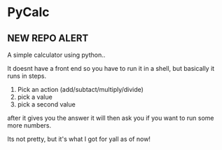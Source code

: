 # PyCalc

## NEW REPO ALERT

A simple calculator using python..

It doesnt have a front end so you have to run it in a shell, but basically it runs in steps. 

1. Pick an action (add/subtact/multiply/divide)
2. pick a value
3. pick a second value

after it gives you the answer it will then ask you if you want to run some more numbers.

Its not pretty, but it's what I got for yall as of now!
